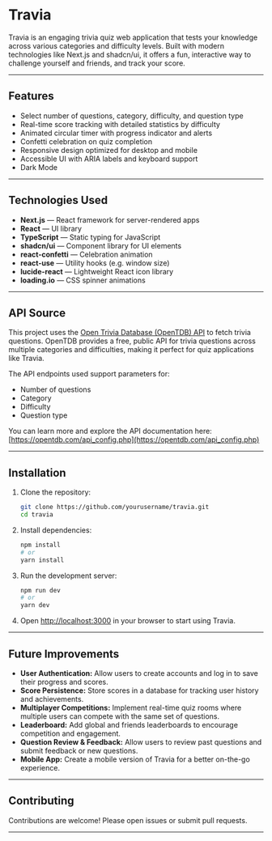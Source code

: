 # Travia

Travia is an engaging trivia quiz web application that tests your knowledge across various categories and difficulty levels. Built with modern technologies like Next.js and shadcn/ui, it offers a fun, interactive way to challenge yourself and friends, and track your score.

---

## Features

- Select number of questions, category, difficulty, and question type  
- Real-time score tracking with detailed statistics by difficulty  
- Animated circular timer with progress indicator and alerts  
- Confetti celebration on quiz completion  
- Responsive design optimized for desktop and mobile  
- Accessible UI with ARIA labels and keyboard support  
- Dark Mode  

---

## Technologies Used

- **Next.js** — React framework for server-rendered apps  
- **React** — UI library  
- **TypeScript** — Static typing for JavaScript  
- **shadcn/ui** — Component library for UI elements  
- **react-confetti** — Celebration animation  
- **react-use** — Utility hooks (e.g. window size)  
- **lucide-react** — Lightweight React icon library  
- **loading.io** — CSS spinner animations  

---

## API Source

This project uses the [Open Trivia Database (OpenTDB) API](https://opentdb.com/api_config.php) to fetch trivia questions. OpenTDB provides a free, public API for trivia questions across multiple categories and difficulties, making it perfect for quiz applications like Travia.

The API endpoints used support parameters for:  
- Number of questions  
- Category  
- Difficulty  
- Question type  

You can learn more and explore the API documentation here: [https://opentdb.com/api_config.php](https://opentdb.com/api_config.php)

---

## Installation

1. Clone the repository:

   ```bash
   git clone https://github.com/yourusername/travia.git
   cd travia
   ````

2. Install dependencies:

   ```bash
   npm install
   # or
   yarn install
   ```

3. Run the development server:

   ```bash
   npm run dev
   # or
   yarn dev
   ```

4. Open [http://localhost:3000](http://localhost:3000) in your browser to start using Travia.

---

## Future Improvements

* **User Authentication:** Allow users to create accounts and log in to save their progress and scores.
* **Score Persistence:** Store scores in a database for tracking user history and achievements.
* **Multiplayer Competitions:** Implement real-time quiz rooms where multiple users can compete with the same set of questions.
* **Leaderboard:** Add global and friends leaderboards to encourage competition and engagement.
* **Question Review & Feedback:** Allow users to review past questions and submit feedback or new questions.
* **Mobile App:** Create a mobile version of Travia for a better on-the-go experience.

---

## Contributing

Contributions are welcome! Please open issues or submit pull requests.

---